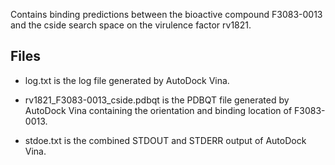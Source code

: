 Contains binding predictions between the bioactive compound F3083-0013 and the cside search space on the virulence factor rv1821.

## Files

- log.txt is the log file generated by AutoDock Vina.

- rv1821_F3083-0013_cside.pdbqt is the PDBQT file generated by AutoDock Vina containing the orientation and binding location of F3083-0013.

- stdoe.txt is the combined STDOUT and STDERR output of AutoDock Vina.

